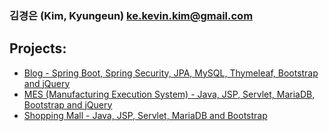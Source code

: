 ### 김경은 (Kim, Kyungeun)  ke.kevin.kim@gmail.com

## Projects:

- <a href="https://github.com/VertigoK/blog">Blog - Spring Boot, Spring Security, JPA, MySQL, Thymeleaf, Bootstrap and jQuery</a>
- <a href="https://github.com/VertigoK/TH_MES">MES (Manufacturing Execution System) - Java, JSP, Servlet, MariaDB, Bootstrap and jQuery</a>
- <a href="https://github.com/VertigoK/ShoppingMall">Shopping Mall - Java, JSP, Servlet, MariaDB and Bootstrap</a>
